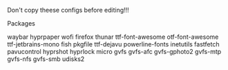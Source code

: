 Don't copy theese configs before editing!!!

Packages

waybar hyprpaper wofi firefox thunar ttf-font-awesome otf-font-awesome ttf-jetbrains-mono fish pkgfile ttf-dejavu powerline-fonts inetutils fastfetch pavucontrol hyprshot hyprlock micro gvfs gvfs-afc gvfs-gphoto2 gvfs-mtp gvfs-nfs gvfs-smb udisks2

